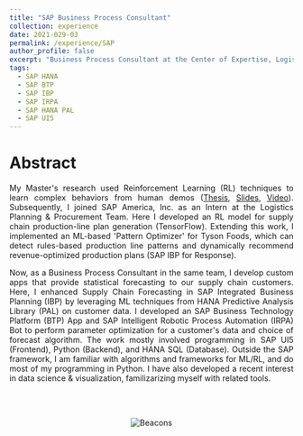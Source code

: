 ```yaml
---
title: "SAP Business Process Consultant"
collection: experience
date: 2021-029-03
permalink: /experience/SAP
author_profile: false
excerpt: "Business Process Consultant at the Center of Expertise, Logistics Planning & Procurement Team, June 2021 – Present."
tags:
  - SAP HANA
  - SAP BTP
  - SAP IBP
  - SAP IRPA
  - SAP HANA PAL
  - SAP UI5
---
```


Abstract
======

<div style="text-align: justify">

My Master's research used Reinforcement Learning (RL) techniques to learn complex behaviors from human demos (<a href="https://prabhasak.github.io/files/E3-Masters_Thesis_Prabhasa_Kalkur.pdf">Thesis</a>, <a href="https://prabhasak.github.io/files/E3-Masters_Thesis_Prabhasa_Kalkur_Slides.pdf">Slides</a>, <a href="https://vimeo.com/472405835">Video</a>). Subsequently, I joined SAP America, Inc. as an Intern at the Logistics Planning & Procurement Team. Here I developed an RL model for supply chain production-line plan generation (TensorFlow). Extending this work, I implemented an ML-based 'Pattern Optimizer' for Tyson Foods, which can detect rules-based production line patterns and dynamically recommend revenue-optimized production plans (SAP IBP for Response).

Now, as a Business Process Consultant in the same team, I develop custom apps that provide statistical forecasting to our supply chain customers. Here, I enhanced Supply Chain Forecasting in SAP Integrated Business Planning (IBP) by leveraging ML techniques from HANA Predictive Analysis Library (PAL) on customer data. I developed an SAP Business Technology Platform (BTP) App and SAP Intelligent Robotic Process Automation (IRPA) Bot to perform parameter optimization for a customer's data and choice of forecast algorithm. The work mostly involved programming in SAP UI5 (Frontend), Python (Backend), and HANA SQL (Database). Outside the SAP framework, I am familiar with algorithms and frameworks for ML/RL, and do most of my programming in Python. I have also developed a recent interest in data science & visualization, familizarizing myself with related tools.

</div>

<br><br>
<p align="center">
<img src="https://prabhasak.github.io/files/E1-beacons.png" alt="Beacons"/>
</p>